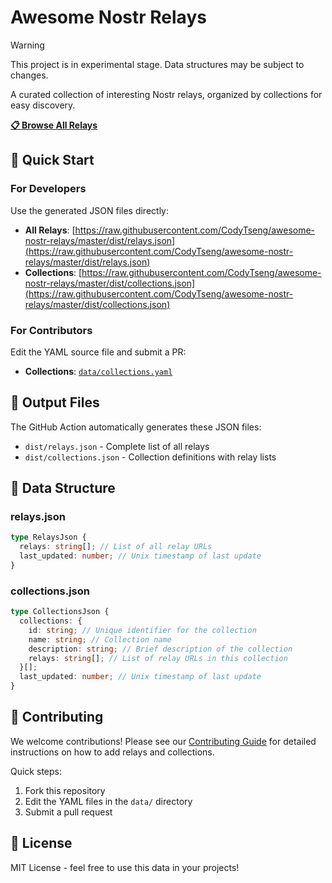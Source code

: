 # Awesome Nostr Relays

> [!WARNING]  
> This project is in experimental stage. Data structures may be subject to changes.

A curated collection of interesting Nostr relays, organized by collections for easy discovery.

**[📋 Browse All Relays](./AWESOME_RELAYS.md)**

## 🚀 Quick Start

### For Developers

Use the generated JSON files directly:

- **All Relays**: [https://raw.githubusercontent.com/CodyTseng/awesome-nostr-relays/master/dist/relays.json](https://raw.githubusercontent.com/CodyTseng/awesome-nostr-relays/master/dist/relays.json)
- **Collections**: [https://raw.githubusercontent.com/CodyTseng/awesome-nostr-relays/master/dist/collections.json](https://raw.githubusercontent.com/CodyTseng/awesome-nostr-relays/master/dist/collections.json)

### For Contributors

Edit the YAML source file and submit a PR:

- **Collections**: [`data/collections.yaml`](./data/collections.yaml)

## 📁 Output Files

The GitHub Action automatically generates these JSON files:

- `dist/relays.json` - Complete list of all relays
- `dist/collections.json` - Collection definitions with relay lists

## 🔧 Data Structure

### relays.json

```typescript
type RelaysJson {
  relays: string[]; // List of all relay URLs
  last_updated: number; // Unix timestamp of last update
}
```

### collections.json

```typescript
type CollectionsJson {
  collections: {
    id: string; // Unique identifier for the collection
    name: string; // Collection name
    description: string; // Brief description of the collection
    relays: string[]; // List of relay URLs in this collection
  }[];
  last_updated: number; // Unix timestamp of last update
}
```

## 🤝 Contributing

We welcome contributions! Please see our [Contributing Guide](./CONTRIBUTING.md) for detailed instructions on how to add relays and collections.

Quick steps:

1. Fork this repository
2. Edit the YAML files in the `data/` directory
3. Submit a pull request

## 📝 License

MIT License - feel free to use this data in your projects!
